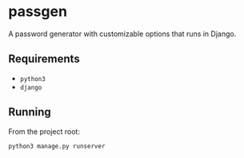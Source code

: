 # passgen

A password generator with customizable options that runs in Django.

## Requirements

* `python3`
* `django`

## Running

From the project root:

`python3 manage.py runserver`
